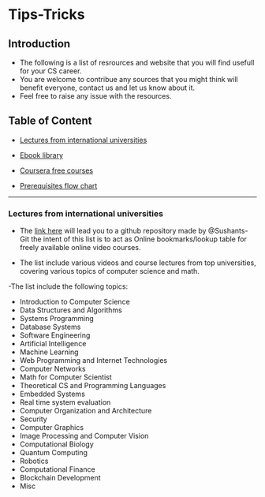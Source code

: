# Tips-Tricks

## Introduction

- The following is a list of resrources and website that you will find usefull for your CS career.
- You are welcome to contribue any sources that you might think will benefit everyone, contact us and let us know about it.
- Feel free to raise any issue with the resources.



## Table of Content


- [Lectures from international universities](#Lectures-from-international-universities)

- [Ebook library](#Ebook-library)

- [Coursera free courses](#Coursera-free-courses)

- [Prerequisites flow chart](#Prerequisites-flow-chart)

------------------------------


### Lectures from international universities

- The [link here](https://github.com/Sushants-Git/cs-video-courses) will lead you to a github repository made by @Sushants-Git the intent of this list is to act as Online bookmarks/lookup table for freely available online video courses.

- The list include various videos and course lectures from top universities, covering various topics of computer science and math.

-The list include the following topics:
- Introduction to Computer Science
- Data Structures and Algorithms
- Systems Programming
- Database Systems
- Software Engineering
- Artificial Intelligence
- Machine Learning
- Web Programming and Internet Technologies
- Computer Networks
- Math for Computer Scientist
- Theoretical CS and Programming Languages
- Embedded Systems
- Real time system evaluation
- Computer Organization and Architecture
- Security
- Computer Graphics
- Image Processing and Computer Vision
- Computational Biology
- Quantum Computing
- Robotics
- Computational Finance
- Blockchain Development
- Misc


  
 


